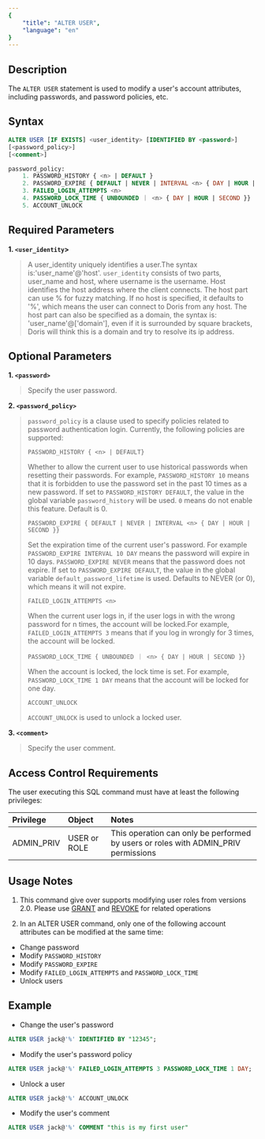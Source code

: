 ```yaml
---
{
    "title": "ALTER USER",
    "language": "en"
}
---
```


## Description

The `ALTER USER` statement is used to modify a user's account attributes, including passwords, and password policies, etc.

## Syntax

```sql
ALTER USER [IF EXISTS] <user_identity> [IDENTIFIED BY <password>]
[<password_policy>]
[<comment>]

password_policy:
    1. PASSWORD_HISTORY { <n> | DEFAULT }
    2. PASSWORD_EXPIRE { DEFAULT | NEVER | INTERVAL <n> { DAY | HOUR | SECOND }}
    3. FAILED_LOGIN_ATTEMPTS <n>
    4. PASSWORD_LOCK_TIME { UNBOUNDED ｜ <n> { DAY | HOUR | SECOND }}
    5. ACCOUNT_UNLOCK
```

## Required Parameters

**1. `<user_identity`>**

> A user_identity uniquely identifies a user.The syntax is:'user_name'@'host'.
> `user_identity` consists of two parts, user_name and host, where username is the username. Host identifies the host address where the client connects. The host part can use % for fuzzy matching. If no host is specified, it defaults to '%', which means the user can connect to Doris from any host.
> The host part can also be specified as a domain, the syntax is: 'user_name'@['domain'], even if it is surrounded by square brackets, Doris will think this is a domain and try to resolve its ip address. 

## Optional Parameters

**1. `<password>`**

> Specify the user password. 

**2. `<password_policy>`**

> `password_policy` is a clause used to specify policies related to password authentication login. Currently, the following policies are supported:
>
> `PASSWORD_HISTORY { <n> | DEFAULT}`
>
>    Whether to allow the current user to use historical passwords when resetting their passwords. For example, `PASSWORD_HISTORY 10` means that it is forbidden to use the password set in the past 10 times as a new password. If set to `PASSWORD_HISTORY DEFAULT`, the value in the global variable `password_history` will be used. `0` means do not enable this feature. Default is 0.
>
> `PASSWORD_EXPIRE { DEFAULT | NEVER | INTERVAL <n> { DAY | HOUR | SECOND }}`
>
>    Set the expiration time of the current user's password. For example `PASSWORD_EXPIRE INTERVAL 10 DAY` means the password will expire in 10 days. `PASSWORD_EXPIRE NEVER` means that the password does not expire. If set to `PASSWORD_EXPIRE DEFAULT`, the value in the global variable `default_password_lifetime` is used. Defaults to NEVER (or 0), which means it will not expire.
>
> `FAILED_LOGIN_ATTEMPTS <n>` 
>
> When the current user logs in, if the user logs in with the wrong password for n times, the account will be locked.For example, `FAILED_LOGIN_ATTEMPTS 3` means that if you log in wrongly for 3 times, the account will be locked.
>   
> `PASSWORD_LOCK_TIME { UNBOUNDED ｜ <n> { DAY | HOUR | SECOND }}`
>
> When the account is locked, the lock time is set. For example, `PASSWORD_LOCK_TIME 1 DAY` means that the account will be locked for one day.
>
> `ACCOUNT_UNLOCK`
>    
> `ACCOUNT_UNLOCK` is used to unlock a locked user.

**3. `<comment>`**

>Specify the user comment.

## Access Control Requirements

The user executing this SQL command must have at least the following privileges:

| Privilege     | Object    | Notes |
|:--------------|:----------|:------|
| ADMIN_PRIV    | USER or ROLE    | This operation can only be performed by users or roles with ADMIN_PRIV permissions  |

## Usage Notes

1. This command give over supports modifying user roles from versions 2.0. Please use [GRANT](./GRANT-TO.md) and [REVOKE](./REVOKE-FROM.md) for related operations

2. In an ALTER USER command, only one of the following account attributes can be modified at the same time:
- Change password
- Modify `PASSWORD_HISTORY`
- Modify `PASSWORD_EXPIRE`
- Modify `FAILED_LOGIN_ATTEMPTS` and `PASSWORD_LOCK_TIME`
- Unlock users

## Example

- Change the user's password

```sql
ALTER USER jack@'%' IDENTIFIED BY "12345";
```

- Modify the user's password policy
    
```sql
ALTER USER jack@'%' FAILED_LOGIN_ATTEMPTS 3 PASSWORD_LOCK_TIME 1 DAY;
```

- Unlock a user

```sql
ALTER USER jack@'%' ACCOUNT_UNLOCK
```

- Modify the user's comment

```sql
ALTER USER jack@'%' COMMENT "this is my first user"
```
